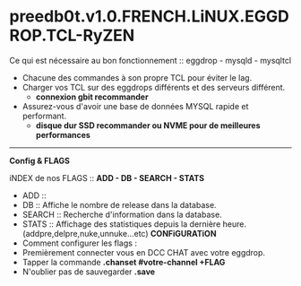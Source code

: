 # preedb0t.v1.0.FRENCH.LiNUX.EGGDROP.TCL-RyZEN #

Ce qui est nécessaire au bon fonctionnement :: eggdrop - mysqld - mysqltcl

- Chacune des commandes à son propre TCL pour éviter le lag.
- Charger vos TCL sur des eggdrops différents et des serveurs différent.
  - **connexion gbit recommander**
- Assurez-vous d'avoir une base de données MYSQL rapide et performant.
  - **disque dur SSD recommander ou NVME pour de meilleures performances**
-------------------------------------------------------------------------------------------------------
**Config & FLAGS**

iNDEX de nos FLAGS :: **ADD - DB - SEARCH - STATS**

- ADD :: 
- DB :: Affiche le nombre de release dans la database.
- SEARCH :: Recherche d'information dans la database.
- STATS :: Affichage des statistiques depuis la dernière heure. (addpre,delpre,nuke,unnuke...etc)
 **CONFiGURATiON**
 - Comment configurer les flags :
 - Premièrement connecter vous en DCC CHAT avec votre eggdrop.
 - Tapper la commande **.chanset #votre-channel +FLAG**
 - N'oublier pas de sauvegarder **.save**

